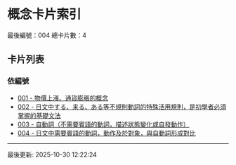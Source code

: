 # 概念卡片索引

最後編號：004
總卡片數：4

## 卡片列表

### 依編號
- [001 - 物價上漲、通貨膨脹的概念](001_bukka_joushou.md) 
- [002 - 日文中する、来る、ある等不規則動詞的特殊活用規則，是初學者必須掌握的基礎文法](002_fukisoku-katsuyou.md) 
- [003 - 自動詞（不需要賓語的動詞，描述狀態變化或自發動作）](003_jidoushi.md) 
- [004 - 日文中需要賓語的動詞，動作及於對象，與自動詞形成對比](004_tadoushi.md) 

---
最後更新: 2025-10-30 12:22:24

